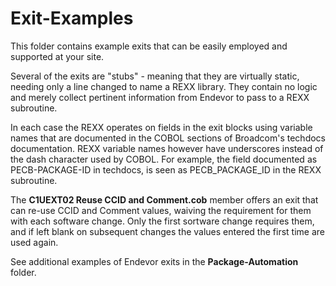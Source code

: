 # Exit-Examples

This folder contains example exits that can be easily employed and supported at your site.

Several of the exits are "stubs" - meaning that they are virtually static, needing only a line changed to name a REXX library. They contain no logic and merely collect pertinent information from Endevor to pass to a REXX subroutine.

In each case the REXX operates on fields in the exit blocks using variable names that are documented in the COBOL sections of Broadcom's techdocs documentation. REXX variable names however have underscores instead of the dash character used by COBOL. For example, the field documented as PECB-PACKAGE-ID in techdocs, is seen as PECB_PACKAGE_ID in the REXX subroutine.

The **C1UEXT02 Reuse CCID and Comment.cob** member offers an exit that can re-use CCID and Comment values, waiving the requirement for them with each software change. Only the first sortware change requires them, and if left blank on subsequent changes the values entered the first time are used again.

See additional examples of Endevor exits in the **Package-Automation** folder.